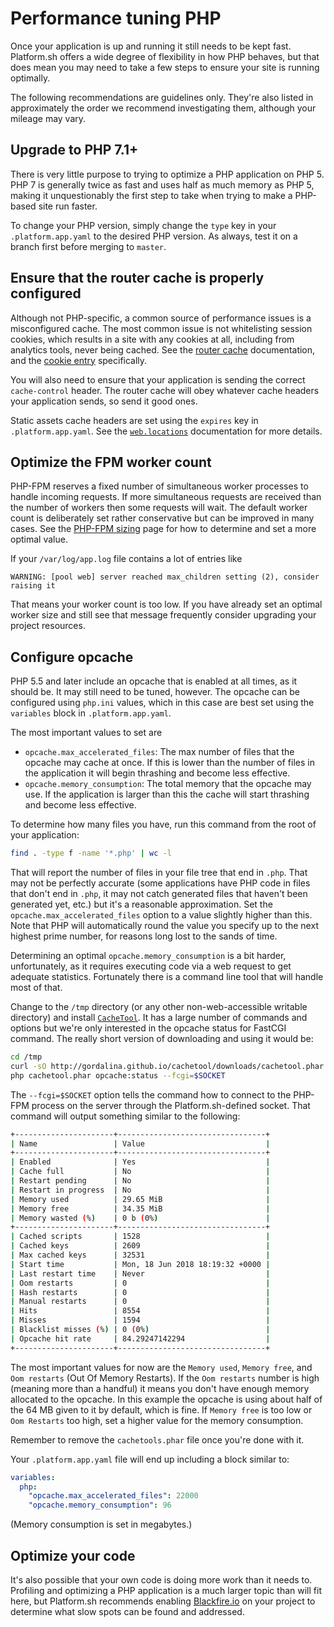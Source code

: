# Performance tuning PHP

Once your application is up and running it still needs to be kept fast. Platform.sh offers a wide degree of flexibility in how PHP behaves, but that does mean you may need to take a few steps to ensure your site is running optimally.

The following recommendations are guidelines only. They're also listed in approximately the order we recommend investigating them, although your mileage may vary.

## Upgrade to PHP 7.1+

There is very little purpose to trying to optimize a PHP application on PHP 5. PHP 7 is generally twice as fast and uses half as much memory as PHP 5, making it unquestionably the first step to take when trying to make a PHP-based site run faster.

To change your PHP version, simply change the `type` key in your `.platform.app.yaml` to the desired PHP version. As always, test it on a branch first before merging to `master`.

## Ensure that the router cache is properly configured

Although not PHP-specific, a common source of performance issues is a misconfigured cache. The most common issue is not whitelisting session cookies, which results in a site with any cookies at all, including from analytics tools, never being cached. See the [router cache](/configuration/routes/cache.md) documentation, and the [cookie entry](/configuration/routes/cache.md#cookies) specifically.

You will also need to ensure that your application is sending the correct `cache-control` header. The router cache will obey whatever cache headers your application sends, so send it good ones.

Static assets cache headers are set using the `expires` key in `.platform.app.yaml`. See the [`web.locations`](/configuration/app/web.md#locations) documentation for more details.

## Optimize the FPM worker count

PHP-FPM reserves a fixed number of simultaneous worker processes to handle incoming requests. If more simultaneous requests are received than the number of workers then some requests will wait. The default worker count is deliberately set rather conservative but can be improved in many cases. See the [PHP-FPM sizing](/languages/php/fpm.md) page for how to determine and set a more optimal value.

If your `/var/log/app.log` file contains a lot of entries like

```
WARNING: [pool web] server reached max_children setting (2), consider raising it
```

That means your worker count is too low. If you have already set an optimal worker size and still see that message frequently consider upgrading your project resources.

## Configure opcache

PHP 5.5 and later include an opcache that is enabled at all times, as it should be. It may still need to be tuned, however. The opcache can be configured using `php.ini` values, which in this case are best set using the `variables` block in `.platform.app.yaml`.

The most important values to set are

- `opcache.max_accelerated_files`: The max number of files that the opcache may cache at once. If this is lower than the number of files in the application it will begin thrashing and become less effective.
- `opcache.memory_consumption`: The total memory that the opcache may use. If the application is larger than this the cache will start thrashing and become less effective.

To determine how many files you have, run this command from the root of your application:

```bash
find . -type f -name '*.php' | wc -l
```

That will report the number of files in your file tree that end in `.php`. That may not be perfectly accurate (some applications have PHP code in files that don't end in `.php`, it may not catch generated files that haven't been generated yet, etc.) but it's a reasonable approximation. Set the `opcache.max_accelerated_files` option to a value slightly higher than this. Note that PHP will automatically round the value you specify up to the next highest prime number, for reasons long lost to the sands of time.

Determining an optimal `opcache.memory_consumption` is a bit harder, unfortunately, as it requires executing code via a web request to get adequate statistics. Fortunately there is a command line tool that will handle most of that.

Change to the `/tmp` directory (or any other non-web-accessible writable directory) and install [`CacheTool`](https://github.com/gordalina/cachetool). It has a large number of commands and options but we're only interested in the opcache status for FastCGI command. The really short version of downloading and using it would be:

```bash
cd /tmp
curl -sO http://gordalina.github.io/cachetool/downloads/cachetool.phar
php cachetool.phar opcache:status --fcgi=$SOCKET
```

The `--fcgi=$SOCKET` option tells the command how to connect to the PHP-FPM process on the server through the Platform.sh-defined socket. That command will output something similar to the following:

```bash
+----------------------+---------------------------------+
| Name                 | Value                           |
+----------------------+---------------------------------+
| Enabled              | Yes                             |
| Cache full           | No                              |
| Restart pending      | No                              |
| Restart in progress  | No                              |
| Memory used          | 29.65 MiB                       |
| Memory free          | 34.35 MiB                       |
| Memory wasted (%)    | 0 b (0%)                        |
+----------------------+---------------------------------+
| Cached scripts       | 1528                            |
| Cached keys          | 2609                            |
| Max cached keys      | 32531                           |
| Start time           | Mon, 18 Jun 2018 18:19:32 +0000 |
| Last restart time    | Never                           |
| Oom restarts         | 0                               |
| Hash restarts        | 0                               |
| Manual restarts      | 0                               |
| Hits                 | 8554                            |
| Misses               | 1594                            |
| Blacklist misses (%) | 0 (0%)                          |
| Opcache hit rate     | 84.29247142294                  |
+----------------------+---------------------------------+
```

The most important values for now are the `Memory used`, `Memory free`, and `Oom restarts` (Out Of Memory Restarts). If the `Oom restarts` number is high (meaning more than a handful) it means you don't have enough memory allocated to the opcache. In this example the opcache is using about half of the 64 MB given to it by default, which is fine. If `Memory free` is too low or `Oom Restarts` too high, set a higher value for the memory consumption.

Remember to remove the `cachetools.phar` file once you're done with it.

Your `.platform.app.yaml` file will end up including a block similar to:

```yaml
variables:
  php:
    "opcache.max_accelerated_files": 22000
    "opcache.memory_consumption": 96
```

(Memory consumption is set in megabytes.)

## Optimize your code

It's also possible that your own code is doing more work than it needs to. Profiling and optimizing a PHP application is a much larger topic than will fit here, but Platform.sh recommends enabling [Blackfire.io](/administration/integrations/blackfire.md) on your project to determine what slow spots can be found and addressed.
